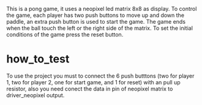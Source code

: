  This is a pong game, it uses a neopixel led matrix 8x8 as display. To control the game, each player has two push buttons 
      to move up and down the paddle, an extra push button is used to start the game. The game ends when the ball touch the left
      or the right side of the matrix. To set the initial conditions of the game press the reset button.

# how_to_test

To use the project you must to connect the 6 push butttons (two for player 1, two for player 2, one for start game, and 1 for reset)
      with an pull up resistor, also you need conect the data in pin of neopixel matrix to driver_neopixel output. 

